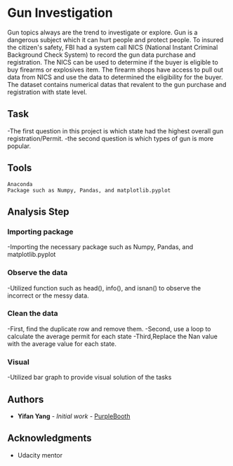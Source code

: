 # Gun Investigation

Gun topics always are the trend to investigate or explore. Gun is a dangerous subject which it can hurt people and protect people. To insured the citizen's safety, FBI had a system call NICS (National Instant Criminal Background Check System) to record the gun data purchase and registration. The NICS can be used to determine if the buyer is eligible to buy firearms or explosives item. The firearm shops have access to pull out data from NICS and use the data to determined the eligibility for the buyer. The dataset contains numerical datas that revalent to the gun purchase and registration with state level.

## Task
-The first question in this project is which state had the highest overall gun registration/Permit. 
-the second question is which types of gun is more popular.

## Tools

```
Anaconda
Package such as Numpy, Pandas, and matplotlib.pyplot
```
## Analysis Step

### Importing package
-Importing the necessary package such as Numpy, Pandas, and matplotlib.pyplot

### Observe the data
-Utilized function such as head(), info(), and isnan() to observe the incorrect or the messy data. 

### Clean the data
-First, find the duplicate row and remove them. 
-Second, use a loop to calculate the average permit for each state 
-Third,Replace the Nan value with the average value for each state.

### Visual

-Utilized bar graph to provide visual solution of the tasks


## Authors

* **Yifan Yang** - *Initial work* - [PurpleBooth](https://github.com/ericyifan)



## Acknowledgments

* Udacity mentor

